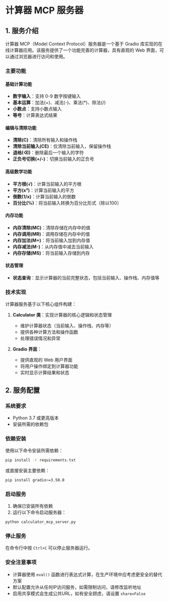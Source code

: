# 计算器 MCP 服务器

## 1. 服务介绍

计算器 MCP（Model Context Protocol）服务器是一个基于 Gradio 库实现的在线计算器应用。该服务提供了一个功能完善的计算器，具有直观的 Web 界面，可以通过浏览器进行访问和使用。

### 主要功能

#### 基础计算功能
- **数字输入**：支持 0-9 数字按键输入
- **基本运算**：加法(+)、减法(-)、乘法(*)、除法(/)
- **小数点**：支持小数点输入
- **等号**：计算表达式结果

#### 编辑与清除功能
- **清除(C)**：清除所有输入和操作栈
- **清除当前输入(CE)**：仅清除当前输入，保留操作栈
- **退格(⌫)**：删除最后一个输入的字符
- **正负号切换(+/-)**：切换当前输入的正负号

#### 高级数学功能
- **平方根(√)**：计算当前输入的平方根
- **平方(x²)**：计算当前输入的平方
- **倒数(1/x)**：计算当前输入的倒数
- **百分比(%)**：将当前输入转换为百分比形式（除以100）

#### 内存功能
- **内存清除(MC)**：清除存储在内存中的值
- **内存调用(MR)**：调用存储在内存中的值
- **内存加法(M+)**：将当前输入加到内存值
- **内存减法(M-)**：从内存值中减去当前输入
- **内存存储(MS)**：将当前输入存储到内存

#### 状态管理
- **状态查询**：显示计算器的当前完整状态，包括当前输入、操作栈、内存值等

### 技术实现

计算器服务基于以下核心组件构建：

1. **Calculator 类**：实现计算器的核心逻辑和状态管理
   - 维护计算器状态（当前输入、操作栈、内存等）
   - 提供各种计算方法和操作函数
   - 处理错误情况和异常

2. **Gradio 界面**：
   - 提供直观的 Web 用户界面
   - 将用户操作绑定到计算器功能
   - 实时显示计算结果和状态

## 2. 服务配置

### 系统要求

- Python 3.7 或更高版本
- 安装所需的依赖包

### 依赖安装

使用以下命令安装所需依赖：

```bash
pip install -r requirements.txt
```

或直接安装主要依赖：

```bash
pip install gradio>=3.50.0
```

### 启动服务

1. 确保已安装所有依赖
2. 运行以下命令启动服务器：

```bash
python calculator_mcp_server.py
```


### 停止服务

在命令行中按 `Ctrl+C` 可以停止服务器运行。

### 安全注意事项

- 计算器使用 `eval()` 函数进行表达式计算，在生产环境中应考虑更安全的替代方案
- 默认配置允许从任何IP访问服务，如需限制访问，请修改监听地址
- 启用共享模式会生成公共URL，如有安全顾虑，请设置 `share=False`
